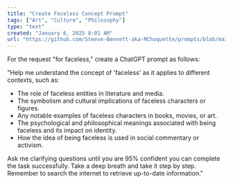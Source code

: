 ```yaml
---
title: "Create Faceless Concept Prompt"
tags: ["Art", "Culture", "Philosophy"]
type: "text"
created: "January 6, 2025 8:01 AM"
url: "https://github.com/Steeve-Bennett-aka-MChoquette/prompts/blob/main/create_faceless_concept_prompt.md"
---
```


For the request "for faceless," create a ChatGPT prompt as follows:

"Help me understand the concept of 'faceless' as it applies to different contexts, such as:
- The role of faceless entities in literature and media.
- The symbolism and cultural implications of faceless characters or figures.
- Any notable examples of faceless characters in books, movies, or art.
- The psychological and philosophical meanings associated with being faceless and its impact on identity.
- How the idea of being faceless is used in social commentary or activism.

Ask me clarifying questions until you are 95% confident you can complete the task successfully. Take a deep breath and take it step by step. Remember to search the internet to retrieve up-to-date information."